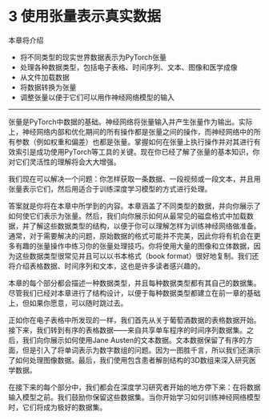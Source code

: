 # 3 使用张量表示真实数据

本章将介绍

* 将不同类型的现实世界数据表示为PyTorch张量
* 处理各种数据类型，包括电子表格、时间序列、文本、图像和医学成像
* 从文件加载数据
* 将数据转换为张量
* 调整张量以便于它们可以用作神经网络模型的输入

-------------------------------

张量是PyTorch中数据的基础。神经网络将张量输入并产生张量作为输出。实际上，神经网络内部和优化期间的所有操作都是张量之间的操作，而神经网络中的所有参数（例如权重和偏差）也都是张量。掌握如何在张量上执行操作并对其进行有效索引是成功使用PyTorch等工具的关键。现在你已经了解了张量的基本知识，你对它们灵活性的理解将会大大增强。

我们现在可以解决一个问题：你怎样获取一条数据、一段视频或一段文本，并且用张量表示它们，然后用适合于训练深度学习模型的方式进行处理。

答案就是你将在本章中所学到的内容。本章涵盖了不同类型的数据，并向你展示了如何使它们表示为张量。然后，我们向你展示如何从最常见的磁盘格式中加载数据，并了解这些数据类型的结构，以便于你可以理解怎样为训练神经网络做准备。通常，对于需要解决的问题，原始数据的格式可能并不完美，因此你将有机会在更多有趣的张量操作中练习你的张量处理技巧。你将使用大量的图像和立体数据，因为这些数据类型很常见并且可以以书本格式（book format）很好地复制。我们还将介绍表格数据、时间序列和文本，这也是许多读者感兴趣的。

本章的每个部分都会描述一种数据类型，并且每种数据类型都有其自己的数据集。尽管我们已经对本章进行了结构设计，以便于每种数据类型都建立在前一章的基础上，但如果你愿意，可以随时跳过去。

正如你在电子表格中所发现的一样，我们首先从关于葡萄酒数据的表格数据开始。接下来，我们转到有序的表格数据——来自共享单车程序的时间序列数据集。之后，我们向你展示如何使用Jane Austen的文本数据。文本数据保留了有序的方面，但是引入了将单词表示为数字数组的问题。因为一图胜千言，所以我们还演示了如何处理图像数据。最后，我们使用包含患者解剖结构的3D数组来深入研究医学数据。

在接下来的每个部分中，我们都会在深度学习研究者开始的地方停下来：在将数据输入模型之前。我们鼓励你保留这些数据集。当你开始学习如何训练神经网络模型时，它们将成为极好的数据集。